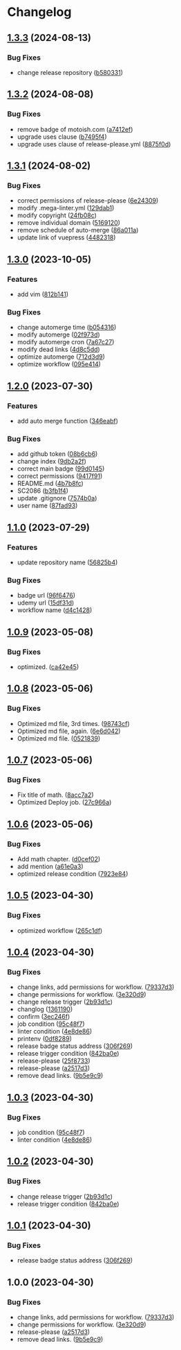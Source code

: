 # Changelog

## [1.3.3](https://github.com/motoish/jb-notes/compare/v1.3.2...v1.3.3) (2024-08-13)


### Bug Fixes

* change release repository ([b580331](https://github.com/motoish/jb-notes/commit/b580331fb666ea2de3d3202ec723e5e3a3e5dfda))

## [1.3.2](https://github.com/motoish/jb-notes/compare/v1.3.1...v1.3.2) (2024-08-08)


### Bug Fixes

* remove badge of motoish.com ([a7412ef](https://github.com/motoish/jb-notes/commit/a7412efc9d5bce1dde6a57affff7ea9e93340f0d))
* upgrade uses clause ([b7495f4](https://github.com/motoish/jb-notes/commit/b7495f44a49aebaf3d98f2dd2b552bb46d20b32a))
* upgrade uses clause of release-please.yml ([8875f0d](https://github.com/motoish/jb-notes/commit/8875f0d579515615b3f710bd0d5a46007a05798d))

## [1.3.1](https://github.com/motoish/jb-notes/compare/v1.3.0...v1.3.1) (2024-08-02)


### Bug Fixes

* correct permissions of release-please ([6e24309](https://github.com/motoish/jb-notes/commit/6e24309951cc706f8428a074aab25483885da3b8))
* modify .mega-linter.yml ([129dab1](https://github.com/motoish/jb-notes/commit/129dab10d03540509cb89d64f51dd8b44ffa02ba))
* modify copyright ([24fb08c](https://github.com/motoish/jb-notes/commit/24fb08c6f387a216c9d3943782ff57117cc77b9a))
* remove individual domain ([5169120](https://github.com/motoish/jb-notes/commit/5169120641a16bd724ad8fca38216325783fcdd2))
* remove schedule of auto-merge ([86a011a](https://github.com/motoish/jb-notes/commit/86a011ac7bd02e2e35f24c35abe90ba5f2176f9a))
* update link of vuepress ([4482318](https://github.com/motoish/jb-notes/commit/44823182374fd46421709dc32aff70a700c1339f))

## [1.3.0](https://github.com/motoish/jb-notes/compare/v1.2.0...v1.3.0) (2023-10-05)


### Features

* add vim ([812b141](https://github.com/motoish/jb-notes/commit/812b14199fadd7b5484dc99a8fb8c5f8de16b2ca))


### Bug Fixes

* change automerge time ([b054316](https://github.com/motoish/jb-notes/commit/b0543160a897723a5299dd16bc33b06f9c73e0c5))
* modify automerge ([02f973d](https://github.com/motoish/jb-notes/commit/02f973d374ad1ef463340d53533042154e9c681b))
* modify automerge cron ([7a67c27](https://github.com/motoish/jb-notes/commit/7a67c271a8087c62838e23379ff1278af9fdbdd3))
* modify dead links ([4d8c5dd](https://github.com/motoish/jb-notes/commit/4d8c5ddcb90bf6503c78a7acff934addc00b4a4f))
* optimize automerge ([712d3d9](https://github.com/motoish/jb-notes/commit/712d3d9a650ca1ff39bc5ed3b6eb681872c49994))
* optimize workflow ([095e414](https://github.com/motoish/jb-notes/commit/095e41428d404c9b61dc5e65341caf1dca1bb174))

## [1.2.0](https://github.com/motoish/jb-notes/compare/v1.1.0...v1.2.0) (2023-07-30)


### Features

* add auto merge function ([346eabf](https://github.com/motoish/jb-notes/commit/346eabfa807de4189a6aaaafa65370597c461c72))


### Bug Fixes

* add github token ([08b6cb6](https://github.com/motoish/jb-notes/commit/08b6cb6aa8c625f270b88570f1e3a8ec10b574a6))
* change index ([9db2a2f](https://github.com/motoish/jb-notes/commit/9db2a2f9d4fd8225a51422710e183d19fd7dec4e))
* correct main badge ([99d0145](https://github.com/motoish/jb-notes/commit/99d0145eb1feafb50fe831c7cae10bcf4ef1a154))
* correct permissions ([9417f91](https://github.com/motoish/jb-notes/commit/9417f911e5e1be81d4b14314faa08216cba8c0ad))
* README.md ([4b7b8fc](https://github.com/motoish/jb-notes/commit/4b7b8fc951c3971c1f5fed34079f6302f47cebe3))
* SC2086 ([b3fb1f4](https://github.com/motoish/jb-notes/commit/b3fb1f435ff8e825bf50bb1442fe0faee8e152d5))
* update .gitignore ([7574b0a](https://github.com/motoish/jb-notes/commit/7574b0a9a2ca0cb09419376d3dd709836b73f207))
* user name ([87fad93](https://github.com/motoish/jb-notes/commit/87fad93b2e008ef33749b12c4f6f02d0cb696e73))

## [1.1.0](https://github.com/motoish/jb-notes/compare/v1.0.9...v1.1.0) (2023-07-29)


### Features

* update repository name ([56825b4](https://github.com/motoish/jb-notes/commit/56825b48b360c2e1eed5cd0c19edbb950050722a))


### Bug Fixes

* badge url ([96f6476](https://github.com/motoish/jb-notes/commit/96f6476a644f07bf7cc0b40352dcde81cd13c01b))
* udemy url ([15df31d](https://github.com/motoish/jb-notes/commit/15df31d352a6b0838e3fe6973c8b58bd01916181))
* workflow name ([d4c1428](https://github.com/motoish/jb-notes/commit/d4c1428fd3e1e59e9f40dcd7e5e10caee34378dc))

## [1.0.9](https://github.com/motoish/jb-notes/compare/v1.0.8...v1.0.9) (2023-05-08)


### Bug Fixes

* optimized. ([ca42e45](https://github.com/motoish/jb-notes/commit/ca42e45e4215ef0db56174ad7780185d9bcb520a))

## [1.0.8](https://github.com/motoish/jb-notes/compare/v1.0.7...v1.0.8) (2023-05-06)


### Bug Fixes

* Optimized md file, 3rd times. ([98743cf](https://github.com/motoish/jb-notes/commit/98743cfcc3f64df593bb6292da0d2b7539a41932))
* Optimized md file, again. ([6e6d042](https://github.com/motoish/jb-notes/commit/6e6d0423a400a038896f4d3e8b630511ddf5e8cb))
* Optimized md file. ([0521839](https://github.com/motoish/jb-notes/commit/0521839c714d814e4ff43891ac00bedd48d33f0d))

## [1.0.7](https://github.com/motoish/jb-notes/compare/v1.0.6...v1.0.7) (2023-05-06)


### Bug Fixes

* Fix title of math. ([8acc7a2](https://github.com/motoish/jb-notes/commit/8acc7a2e669ab800791800edb5185bff44aaf689))
* Optimized Deploy job. ([27c966a](https://github.com/motoish/jb-notes/commit/27c966ad6612ac77f7689884403f384df6d577c0))

## [1.0.6](https://github.com/motoish/jb-notes/compare/v1.0.5...v1.0.6) (2023-05-06)


### Bug Fixes

* Add math chapter. ([d0cef02](https://github.com/motoish/jb-notes/commit/d0cef0232cb1f3da3cf038bbcb1502d7bea1b585))
* add mention ([a61e0a3](https://github.com/motoish/jb-notes/commit/a61e0a38964f9df7a1970f3fe4b86bd1b34cadea))
* optimized release condition ([7923e84](https://github.com/motoish/jb-notes/commit/7923e848bd7486c5e817c1b8dac10271da0a8140))

## [1.0.5](https://github.com/motoish/jb-notes/compare/v1.0.4...v1.0.5) (2023-04-30)


### Bug Fixes

* optimized workflow ([265c1df](https://github.com/motoish/jb-notes/commit/265c1df7a0aecbfdd565feb7b999bbd023d0c34b))

## [1.0.4](https://github.com/motoish/jb-notes/compare/v1.0.3...v1.0.4) (2023-04-30)


### Bug Fixes

* change links, add permissions for workflow. ([79337d3](https://github.com/motoish/jb-notes/commit/79337d3aa7a9ad050b1de71e67deab5f524de3b0))
* change permissions for workflow. ([3e320d9](https://github.com/motoish/jb-notes/commit/3e320d98d3f4f130f46e5f5aeb8c2e207459811b))
* change release trigger ([2b93d1c](https://github.com/motoish/jb-notes/commit/2b93d1cf917560986f092e42e849ca112fa0aa4b))
* changlog ([1361190](https://github.com/motoish/jb-notes/commit/136119075cd1b2f34b352f8fc17787dbb451bf0a))
* confirm ([3ec246f](https://github.com/motoish/jb-notes/commit/3ec246f543a1ad6cfe40e9e99705c40e194d3565))
* job condition ([95c48f7](https://github.com/motoish/jb-notes/commit/95c48f78e166b4b616956c4d4c69bd5a3f25c9c4))
* linter condition ([4e8de86](https://github.com/motoish/jb-notes/commit/4e8de866fe02ecf1f71a082f836451df82207e95))
* printenv ([0df8289](https://github.com/motoish/jb-notes/commit/0df8289df6428e8ef337a0b0930b6b7e02000ea6))
* release badge status address ([306f269](https://github.com/motoish/jb-notes/commit/306f269513162467f30ee30efadcd4ddd3e84166))
* release trigger condition ([842ba0e](https://github.com/motoish/jb-notes/commit/842ba0e27f7fa0fa298b02a33c19dcd596710c8c))
* release-please ([25f8733](https://github.com/motoish/jb-notes/commit/25f8733be252273578f43998bf38148ae870a8c1))
* release-please ([a2517d3](https://github.com/motoish/jb-notes/commit/a2517d3c28756529bea04b5cbca3ce5ebda06f99))
* remove dead links. ([9b5e9c9](https://github.com/motoish/jb-notes/commit/9b5e9c960f658f29b729cf9a1a7dc29dc3b44c5c))

## [1.0.3](https://github.com/motoish/jb-notes/compare/v1.0.2...v1.0.3) (2023-04-30)


### Bug Fixes

* job condition ([95c48f7](https://github.com/motoish/jb-notes/commit/95c48f78e166b4b616956c4d4c69bd5a3f25c9c4))
* linter condition ([4e8de86](https://github.com/motoish/jb-notes/commit/4e8de866fe02ecf1f71a082f836451df82207e95))

## [1.0.2](https://github.com/motoish/jb-notes/compare/v1.0.1...v1.0.2) (2023-04-30)


### Bug Fixes

* change release trigger ([2b93d1c](https://github.com/motoish/jb-notes/commit/2b93d1cf917560986f092e42e849ca112fa0aa4b))
* release trigger condition ([842ba0e](https://github.com/motoish/jb-notes/commit/842ba0e27f7fa0fa298b02a33c19dcd596710c8c))

## [1.0.1](https://github.com/motoish/jb-notes/compare/v1.0.0...v1.0.1) (2023-04-30)


### Bug Fixes

* release badge status address ([306f269](https://github.com/motoish/jb-notes/commit/306f269513162467f30ee30efadcd4ddd3e84166))

## 1.0.0 (2023-04-30)


### Bug Fixes

* change links, add permissions for workflow. ([79337d3](https://github.com/motoish/jb-notes/commit/79337d3aa7a9ad050b1de71e67deab5f524de3b0))
* change permissions for workflow. ([3e320d9](https://github.com/motoish/jb-notes/commit/3e320d98d3f4f130f46e5f5aeb8c2e207459811b))
* release-please ([a2517d3](https://github.com/motoish/jb-notes/commit/a2517d3c28756529bea04b5cbca3ce5ebda06f99))
* remove dead links. ([9b5e9c9](https://github.com/motoish/jb-notes/commit/9b5e9c960f658f29b729cf9a1a7dc29dc3b44c5c))
